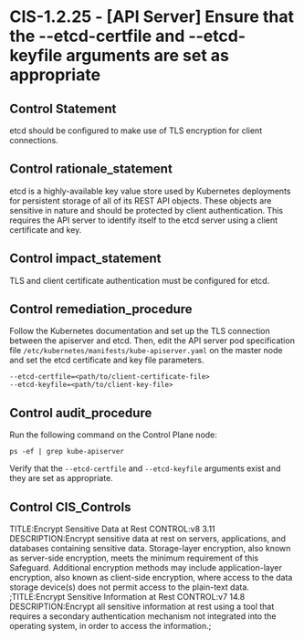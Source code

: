 # CIS-1.2.25 - \[API Server\] Ensure that the --etcd-certfile and --etcd-keyfile arguments are set as appropriate

## Control Statement

etcd should be configured to make use of TLS encryption for client connections.

## Control rationale_statement

etcd is a highly-available key value store used by Kubernetes deployments for persistent storage of all of its REST API objects. These objects are sensitive in nature and should be protected by client authentication. This requires the API server to identify itself to the etcd server using a client certificate and key.

## Control impact_statement

TLS and client certificate authentication must be configured for etcd.

## Control remediation_procedure

Follow the Kubernetes documentation and set up the TLS connection between the apiserver and etcd. Then, edit the API server pod specification file `/etc/kubernetes/manifests/kube-apiserver.yaml` on the master node and set the etcd certificate and key file parameters.

```
--etcd-certfile=<path/to/client-certificate-file> 
--etcd-keyfile=<path/to/client-key-file>
```

## Control audit_procedure

Run the following command on the Control Plane node:

```
ps -ef | grep kube-apiserver
```

Verify that the `--etcd-certfile` and `--etcd-keyfile` arguments exist and they are set as appropriate.

## Control CIS_Controls

TITLE:Encrypt Sensitive Data at Rest CONTROL:v8 3.11 DESCRIPTION:Encrypt sensitive data at rest on servers, applications, and databases containing sensitive data. Storage-layer encryption, also known as server-side encryption, meets the minimum requirement of this Safeguard. Additional encryption methods may include application-layer encryption, also known as client-side encryption, where access to the data storage device(s) does not permit access to the plain-text data. ;TITLE:Encrypt Sensitive Information at Rest CONTROL:v7 14.8 DESCRIPTION:Encrypt all sensitive information at rest using a tool that requires a secondary authentication mechanism not integrated into the operating system, in order to access the information.;
